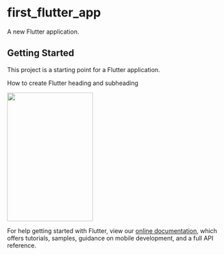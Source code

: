 # first_flutter_app

A new Flutter application.

## Getting Started

This project is a starting point for a Flutter application.

How to create Flutter heading and subheading

<img src="https://user-images.githubusercontent.com/3199282/49771921-f9314700-fcb0-11e8-8ac7-4ee144573be8.png" width="200px" height="300px"/>

For help getting started with Flutter, view our 
[online documentation](https://flutter.io/docs), which offers tutorials, 
samples, guidance on mobile development, and a full API reference.
